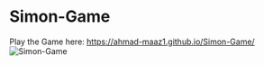 # Simon-Game
Play the Game here:
https://ahmad-maaz1.github.io/Simon-Game/
![Simon-Game](https://github.com/ahmad-maaz1/Simon-Game/assets/96255197/2223bb89-1e31-44d9-a290-aabef3eb7569)

